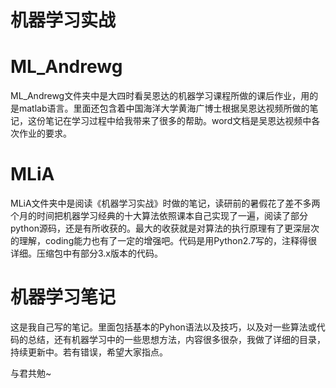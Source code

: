 # 机器学习实战
# ML_Andrewg
ML_Andrewg文件夹中是大四时看吴恩达的机器学习课程所做的课后作业，用的是matlab语言。里面还包含着中国海洋大学黄海广博士根据吴恩达视频所做的笔记，这份笔记在学习过程中给我带来了很多的帮助。word文档是吴恩达视频中各次作业的要求。
# MLiA
MLiA文件夹中是阅读《机器学习实战》时做的笔记，读研前的暑假花了差不多两个月的时间把机器学习经典的十大算法依照课本自己实现了一遍，阅读了部分python源码，还是有所收获的。最大的收获就是对算法的执行原理有了更深层次的理解，coding能力也有了一定的增强吧。代码是用Python2.7写的，注释得很详细。压缩包中有部分3.x版本的代码。
# 机器学习笔记
这是我自己写的笔记。里面包括基本的Pyhon语法以及技巧，以及对一些算法或代码的总结，还有机器学习中的一些思想方法，内容很多很杂，我做了详细的目录，持续更新中。若有错误，希望大家指点。

与君共勉~

